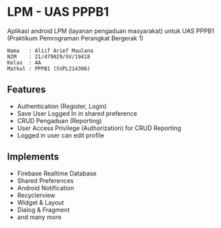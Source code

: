 # LPM - UAS PPPB1

Aplikasi android LPM (layanan pengaduan masyarakat) untuk UAS PPPB1 (Praktikum Pemrograman Perangkat Bergerak 1)

```
Nama   : Aliif Arief Maulana
NIM    : 21/479029/SV/19418
Kelas  : AA
Matkul : PPPB1 (SVPL214306)
```

## Features

- Authentication (Register, Login)
- Save User Logged In in shared preference
- CRUD Pengaduan (Reporting)
- User Access Privilege (Authorization) for CRUD Reporting
- Logged in user can edit profile

## Implements

- Firebase Realtime Database
- Shared Preferences
- Android Notification
- Recyclerview
- Widget & Layout
- Dialog & Fragment
- and many more
